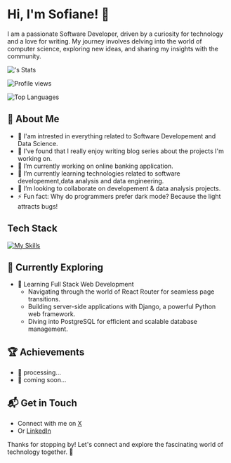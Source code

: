 # Hi, I'm Sofiane! 👋

I am a passionate Software Developer, driven by a curiosity for technology and a love for writing. My journey involves delving into the world of computer science, exploring new ideas, and sharing my insights with the community.

![<username>'s Stats](https://github-readme-stats.vercel.app/api?username=Camper94&theme=vue-dark&show_icons=true&hide_border=true&count_private=true)

![Profile views](https://komarev.com/ghpvc/?username=Camper94)

![Top Languages](https://github-readme-stats.vercel.app/api/top-langs/?username=Camper94&layout=compact&theme=radical)


## 🚀 About Me

- 🔭 I'am intrested in everything related to Software Developement and Data Science.
- 📝 I've found that I really enjoy writing blog series about the projects I'm working on.
- 🔭 I’m currently working on online banking application.
- 🌱 I’m currently learning technologies related to software developement,data analysis and data engineering.
- 👯 I’m looking to collaborate on developement & data analysis projects.
- ⚡ Fun fact: Why do programmers prefer dark mode? Because the light attracts bugs!


## Tech Stack
[![My Skills](https://skillicons.dev/icons?i=html,css,js,python,git,github,bash,react,django,postgres,docker,aws&perline=4)](https://skillicons.dev)

## 🌱 Currently Exploring

- 🚀 Learning Full Stack Web Development
  - Navigating through the world of React Router for seamless page transitions.
  - Building server-side applications with Django, a powerful Python web framework.
  - Diving into PostgreSQL for efficient and scalable database management.

 ## 🏆 Achievements

- 🌟 processing... 
- 🌟 coming soon...


## 📬 Get in Touch

- Connect with me on [X](https://x.com/Sofiane91310826)
- Or [LinkedIn](https://www.linkedin.com/in/sofiane-k-5991mass/)

Thanks for stopping by! Let's connect and explore the fascinating world of technology together. 🚀



<!--
